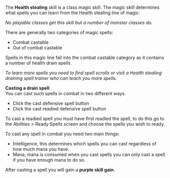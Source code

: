 ---
---
The **Health stealing** skill is a class magic skill. The magic skill determines what spells you can learn from the Health stealing line of magic.

_No playable classes get this skill but a number of monster classes do._

There are generally two categories of magic spells:

*   Combat castable
*   Out of combat castable

Spells in this magic line fall into the combat castable category as it contains a number of health drain spells.

_To learn more spells you need to find spell scrolls or visit a Health stealing draining spell trainer who can teach you more spells._

**Casting a drain spell**  
You can cast such spells in combat in two different ways.

*   Click the cast defensive spell button
*   Click the cast readied defensive spell button

To cast a readied spell you must have first readied the spell, to do this go to the Abilities > Ready Spells screen and choose the spells you wish to ready.

To cast any spell in combat you need two main things:

*   Intelligence, this determines which spells you can cast regardless of how much mana you have.
*   Mana, mana is consumed when you cast spells you can only cast a spell if you have enough mana to do so.

After casting a spell you will gain a **purple skill gain**.